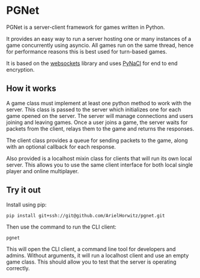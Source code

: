 # PGNet

PGNet is a server-client framework for games written in Python.

It provides an easy way to run a server hosting one or many instances of a game
concurrently using asyncio. All games run on the same thread, hence for
performance reasons this is best used for turn-based games.

It is based on the [websockets](https://github.com/aaugustin/websockets) library
and uses [PyNaCl](https://github.com/pyca/pynacl) for end to end encryption.


## How it works
A game class must implement at least one python method to work with the server.
This class is passed to the server which initializes one for each game
opened on the server. The server will manage connections and users joining
and leaving games. Once a user joins a game, the server waits for packets
from the client, relays them to the game and returns the responses.

The client class provides a queue for sending packets to the game, along with
an optional callback for each response.

Also provided is a localhost mixin class for clients that will run its own
local server. This allows you to use the same client interface for both local
single player and online multiplayer.


## Try it out
Install using pip:

```pip install git+ssh://git@github.com/ArielHorwitz/pgnet.git```


Then use the command to run the CLI client:

```pgnet```

This will open the CLI client, a command line tool for developers and admins.
Without arguments, it will run a localhost client and use an empty game class.
This should allow you to test that the server is operating correctly.
